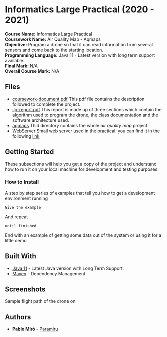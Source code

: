 # Informatics Large Practical (2020 - 2021)

<b>Course Name:</b> Informatics Large Practical
<br><b>Coursework Name:</b> Air Quality Map - Aqmaps
<br><b>Objective:</b> Program a drone so that it can read information from several sensors and come back to the starting location.
<br><b>Programming Language:</b> Java 11 - Latest version with long term support available.
<br><b>Final Mark:</b> N/A
<br><b>Overall Course Mark:</b> N/A

## Files
<ul>
  <li> <a href="https://github.com/Paramiru/ILP-2/blob/main/coursework-document.pdf">coursework-document.pdf</a> This pdf file contains the description followed to complete the project.
  <li> <a href="https://github.com/Paramiru/ILP-2/blob/main/ilp-report.pdf">ilp-report.pdf</a> This report is made up of three sections which contain the algorithm used to program the drone, the class documentation and the software architecture used.
  <li> <a href="https://github.com/Paramiru/ILP-2/tree/main/aqmaps">aqmaps</a> Thid directory contains the whole <em>air quality map</em> project.
  <li> <a href="https://github.com/Paramiru/ILP-2/tree/main/WebServer">WebServer</a> Small web server used in the practical: you can find it in the following <a href="http://www.jibble.org/jibblewebserver.php">link</a>
    
</ul>
  
## Getting Started

These subsections will help you get a copy of the project and understand how to run it on your local machine for development and testing purposes.

### How to Install

A step by step series of examples that tell you how to get a development environment running

```
Give the example
```

And repeat

```
until finished
```

End with an example of getting some data out of the system or using it for a little demo

## Built With

* [Java 11](https://www.oracle.com/java/technologies/javase-jdk11-downloads.html) - Latest Java version with Long Term Support.
* [Maven](https://maven.apache.org/) - Dependency Management

## Screenshots
Sample flight path of the drone on 
<!-- <br> -->
<!-- <img src="https://github.com/athiyadeviyani/Informatics-Large-Practical/blob/master/stateful.png" width=500> -->
<!-- <br> -->
<!-- <br> -->
<!-- <br>Sample flight path of the stateless drone on 10/10/2019 -->
<!-- <br> -->
<!-- <img src="https://github.com/athiyadeviyani/Informatics-Large-Practical/blob/master/stateless.png" width=500> -->

## Authors

* **Pablo Miró** - [Paramiru](https://github.com/Paramiru)

